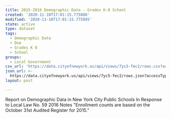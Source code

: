 ```yaml
---
title: 2015-2016 Demographic Data - Grades K-8 School
created: '2020-11-10T17:01:15.775888'
modified: '2020-11-10T17:01:15.775895'
state: active
type: dataset
tags:
  - Demographic Data
  - Doe
  - Grades K 8
  - School
groups:
  - Local Government
csv_url: 'https://data.cityofnewyork.us/api/views/7yc5-fec2/rows.csv?accessType=DOWNLOAD'
json_url: >-
  https://data.cityofnewyork.us/api/views/7yc5-fec2/rows.json?accessType=DOWNLOAD
layout: post

---
```

Report on Demographic Data in New York City Public Schools In Response to Local Law No. 59 2016
Notes "Enrollment counts are based on the October 31st Audited Register for 2015."

